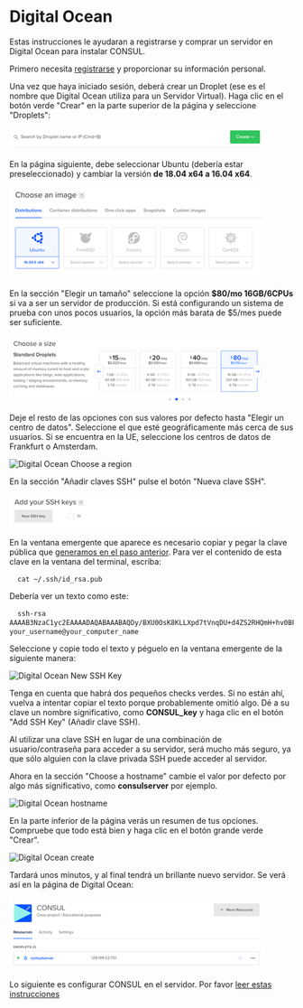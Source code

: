 # Digital Ocean

Estas instrucciones le ayudaran a registrarse y comprar un servidor en Digital Ocean para instalar CONSUL.

Primero necesita [registrarse](https://cloud.digitalocean.com/registrations/new) y proporcionar su información personal.

Una vez que haya iniciado sesión, deberá crear un Droplet \(ese es el nombre que Digital Ocean utiliza para un Servidor Virtual\). Haga clic en el botón verde "Crear" en la parte superior de la página y seleccione "Droplets":

![Digital Ocean Droplets](../../../.gitbook/assets/droplets%20%281%29.png)

En la página siguiente, debe seleccionar Ubuntu \(debería estar preseleccionado\) y cambiar la versión **de 18.04 x64 a 16.04 x64**.

![Digital Ocean Choose an image](../../../.gitbook/assets/image%20%281%29.png)

En la sección "Elegir un tamaño" seleccione la opción **$80/mo 16GB/6CPUs** si va a ser un servidor de producción. Si está configurando un sistema de prueba con unos pocos usuarios, la opción más barata de $5/mes puede ser suficiente.

![Digital Ocean Choose a size](../../../.gitbook/assets/size%20%281%29.png)

Deje el resto de las opciones con sus valores por defecto hasta "Elegir un centro de datos". Seleccione el que esté geográficamente más cerca de sus usuarios. Si se encuentra en la UE, seleccione los centros de datos de Frankfurt o Amsterdam.

![Digital Ocean Choose a region](../../../.gitbook/assets/region.png)

En la sección "Añadir claves SSH" pulse el botón "Nueva clave SSH".

![Digital Ocean Add your SSH Keys](../../../.gitbook/assets/ssh_keys%20%281%29.png)

En la ventana emergente que aparece es necesario copiar y pegar la clave pública que [generamos en el paso anterior](generating_ssh_key.md). Para ver el contenido de esta clave en la ventana del terminal, escriba:

```text
  cat ~/.ssh/id_rsa.pub
```

Debería ver un texto como este:

```text
  ssh-rsa AAAAB3NzaC1yc2EAAAADAQABAAABAQDy/BXU0OsK8KLLXpd7tVnqDU+d4ZS2RHQmH+hv0BFFdP6PmUbKdBDigRqG6W3QBexB2DpVcb/bmHlfhzDlIHJn/oki+SmUYLSWWTWuSeF/1N7kWf9Ebisk6hiBkh5+i0oIJYvAUsNm9wCayQ+i3U3NjuB25HbgtyjR3jDPIhmg1xv0KZ8yeVcU+WJth0pIvwq+t4vlZbwhm/t2ah8O7hWnbaGV/MZUcj0/wFuiad98yk2MLGciV6XIIq+MMIEWjrrt933wAgzEB8vgn9acrDloJNvqx25uNMpDbmoNXJ8+/P3UDkp465jmejVd/6bRaObXplu2zTv9wDO48ZpsaACP your_username@your_computer_name
```

Seleccione y copie todo el texto y péguelo en la ventana emergente de la siguiente manera:

![Digital Ocean New SSH Key](../../../.gitbook/assets/new_ssh.png)

Tenga en cuenta que habrá dos pequeños checks verdes. Si no están ahí, vuelva a intentar copiar el texto porque probablemente omitió algo. Dé a su clave un nombre significativo, como **CONSUL\_key** y haga clic en el botón "Add SSH Key" \(Añadir clave SSH\).

Al utilizar una clave SSH en lugar de una combinación de usuario/contraseña para acceder a su servidor, será mucho más seguro, ya que sólo alguien con la clave privada SSH puede acceder al servidor.

Ahora en la sección "Choose a hostname" cambie el valor por defecto por algo más significativo, como **consulserver** por ejemplo.

![Digital Ocean hostname](../../../.gitbook/assets/hostname.png)

En la parte inferior de la página verás un resumen de tus opciones. Compruebe que todo está bien y haga clic en el botón grande verde "Crear".

![Digital Ocean create](../../../.gitbook/assets/create.png)

Tardará unos minutos, y al final tendrá un brillante nuevo servidor. Se verá así en la página de Digital Ocean:

![Digital Ocean server](../../../.gitbook/assets/server%20%281%29.png)

Lo siguiente es configurar CONSUL en el servidor. Por favor [leer estas instrucciones](https://github.com/consul/installer)

